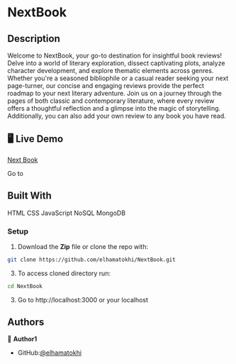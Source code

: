 # NextBook



## Description

Welcome to NextBook, your go-to destination for insightful book reviews! Delve into a world of literary exploration, dissect captivating plots, analyze character development, and explore thematic elements across genres. Whether you're a seasoned bibliophile or a casual reader seeking your next page-turner, our concise and engaging reviews provide the perfect roadmap to your next literary adventure. Join us on a journey through the pages of both classic and contemporary literature, where every review offers a thoughtful reflection and a glimpse into the magic of storytelling. Additionally, you can also add your own review to any book you have read.

## 🖥️ Live Demo

[Next Book](https://nextbook-419812.ey.r.appspot.com/)

Go to

## Built With

HTML
CSS
JavaScript
NoSQL
MongoDB

### Setup

1. Download the **Zip** file or clone the repo with:

```bash
git clone https://github.com/elhamatokhi/NextBook.git
```

3. To access cloned directory run:

```bash
cd NextBook
```

3. Go to http://localhost:3000 or your localhost

## Authors

👤 **Author1**

- GitHub:[@elhamatokhi](https://github.com/elhamatokhi)
